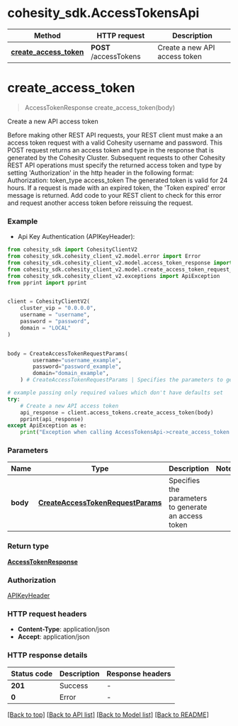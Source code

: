 # cohesity_sdk.AccessTokensApi


Method | HTTP request | Description
------------- | ------------- | -------------
[**create_access_token**](AccessTokensApi.md#create_access_token) | **POST** /accessTokens | Create a new API access token


# **create_access_token**
> AccessTokenResponse create_access_token(body)

Create a new API access token

Before making other REST API requests, your REST client must make a an access token request with a valid Cohesity username and password. This POST request returns an access token and type in the response that is generated by the Cohesity Cluster. Subsequent requests to other Cohesity REST API operations must specify the returned access token and type by setting 'Authorization' in the http header in the following format: Authorization: token_type access_token The generated token is valid for 24 hours. If a request is made with an expired token, the 'Token expired' error message is returned. Add code to your REST client to check for this error and request another access token before reissuing the request.

### Example

* Api Key Authentication (APIKeyHeader):
```python
from cohesity_sdk import CohesityClientV2
from cohesity_sdk.cohesity_client_v2.model.error import Error
from cohesity_sdk.cohesity_client_v2.model.access_token_response import AccessTokenResponse
from cohesity_sdk.cohesity_client_v2.model.create_access_token_request_params import CreateAccessTokenRequestParams
from cohesity_sdk.cohesity_client_v2.exceptions import ApiException
from pprint import pprint


client = CohesityClientV2(
	cluster_vip = "0.0.0.0",
	username = "username",
	password = "password",
	domain = "LOCAL"
)


body = CreateAccessTokenRequestParams(
        username="username_example",
        password="password_example",
        domain="domain_example",
    ) # CreateAccessTokenRequestParams | Specifies the parameters to generate an access token

# example passing only required values which don't have defaults set
try:
	# Create a new API access token
	api_response = client.access_tokens.create_access_token(body)
	pprint(api_response)
except ApiException as e:
	print("Exception when calling AccessTokensApi->create_access_token: %s\n" % e)
```


### Parameters

Name | Type | Description  | Notes
------------- | ------------- | ------------- | -------------
 **body** | [**CreateAccessTokenRequestParams**](CreateAccessTokenRequestParams.md)| Specifies the parameters to generate an access token |

### Return type

[**AccessTokenResponse**](AccessTokenResponse.md)

### Authorization

[APIKeyHeader](../README.md#APIKeyHeader)

### HTTP request headers

 - **Content-Type**: application/json
 - **Accept**: application/json


### HTTP response details
| Status code | Description | Response headers |
|-------------|-------------|------------------|
**201** | Success |  -  |
**0** | Error |  -  |

[[Back to top]](#) [[Back to API list]](../README.md#documentation-for-api-endpoints) [[Back to Model list]](../README.md#documentation-for-models) [[Back to README]](../README.md)

